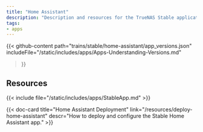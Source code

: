 ```yaml
---
title: "Home Assistant"
description: "Description and resources for the TrueNAS Stable application called Home Assistant."
tags:
- apps
---
```


{{< github-content 
    path="trains/stable/home-assistant/app_versions.json"
	includeFile="/static/includes/apps/Apps-Understanding-Versions.md"
>}}

## Resources

{{< include file="/static/includes/apps/StableApp.md" >}}

<div class="docs-sections">

{{< doc-card title="Home Assistant Deployment" link="/resources/deploy-home-assistant"
descr="How to deploy and configure the Stable Home Assistant app." >}}

</div>